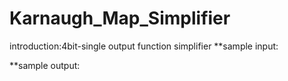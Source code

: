 # Karnaugh_Map_Simplifier

introduction:4bit-single output function simplifier
**sample input:

**sample output:

